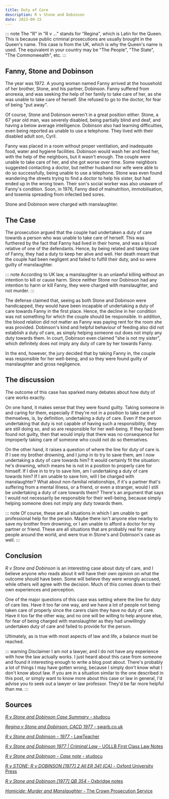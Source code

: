 ```yaml
---
title: Duty of Care
description: R v Stone and Dobinson
date: 2023-09-15
---
```


::: note
The "R" in "R v ..." stands for "Regina", which is Latin for the Queen. This is because public criminal prosecutions are usually brought in the Queen's name. This case is from the UK, which is why the Queen's name is used. The equivalent in your country may be "The People", "The State", "The Commonwealth", etc.
:::

## Fanny, Stone and Dobinson

The year was 1972. A young woman named Fanny arrived at the household of her brother, Stone, and his partner, Dobinson. Fanny suffered from anorexia, and was seeking the help of her family to take care of her, as she was unable to take care of herself. She refused to go to the doctor, for fear of being "put away".

Of course, Stone and Dobinson weren't in a great position either. Stone, a 67 year old man, was severely disabled, being partially blind and deaf, and having a below average intelligence. Dobinson also had learning difficulties, even being reported as unable to use a telephone. They lived with their disabled adult son, Cyril.

Fanny was placed in a room without proper ventilation, and inadequate food, water and hygiene facilities. Dobinson would wash her and feed her, with the help of the neighbors, but it wasn't enough. The couple were unable to take care of her, and she got worse over time. Some neighbors suggested contacting a doctor, but neither husband nor wife were able to do so successfully, being unable to use a telephone. Stone was even found wandering the streets trying to find a doctor to help his sister, but had ended up in the wrong town. Their son's social worker was also unaware of Fanny's condition. Soon, in 1976, Fanny died of malnutrition, immobilisation, and toxemia spreading from infected bed sores.

Stone and Dobinson were charged with manslaughter.

## The Case

The prosecution argued that the couple had undertaken a duty of care towards a person who was unable to take care of herself. This was furthered by the fact that Fanny had lived in their home, and was a blood relative of one of the defendants. Hence, by being related and taking care of Fanny, they had a duty to keep her alive and well. Her death meant that the couple had been negligent and failed to fulfill their duty, and so were guilty of manslaughter.

::: note
According to UK law, a manslaughter is an unlawful killing without an intention to kill or cause harm. Since neither Stone nor Dobinson had any intention to harm or kill Fanny, they were charged with manslaughter, and not murder.
:::

The defense claimed that, seeing as both Stone and Dobinson were handicapped, they would have been incapable of undertaking a duty of care towards Fanny in the first place. Hence, the decline in her condition was not something for which the couple should be responsible. In addition, the blood relation did not matter as Fanny was paying rent for the room she was provided. Dobinson's kind and helpful behaviour of feeding also did not establish a duty of care, as simply helping someone out does not imply any duty towards them. In court, Dobinson even claimed "she is not my sister", which definitely does not imply any duty of care by her towards Fanny.

In the end, however, the jury decided that by taking Fanny in, the couple was responsible for her well-being, and so they were found guilty of manslaughter and gross negligence.

## The discussion

The outcome of this case has sparked many debates about how duty of care works exactly.

On one hand, it makes sense that they were found guilty. Taking someone in and caring for them, especially if they're not in a position to take care of themselves, is, by definition, undertaking a duty of care. Even if the person undertaking that duty is not capable of having such a responsibility, they are still doing so, and so are responsible for her well-being. If they had been found not guilty, then that would imply that there was no consequence for improperly taking care of someone who could not do so themselves.

On the other hand, it raises a question of where the line for duty of care is. If I see my brother drowning, and I jump in to try to save them, am I now undertaking a duty of care towards him? It would certainly fit the situation: he's drowning, which means he is not in a position to properly care for himself. If I dive in to try to save him, am I undertaking a duty of care towards him? If I am unable to save him, will I be charged with manslaughter? What about non-familial relationships, if it's a partner that's suffering from a mental illness, or a friend, or even a stranger, would I still be undertaking a duty of care towards them? There's an argument that says I would not necessarily be responsible for their well-being, because simply helping someone does not imply any duty towards them.

::: note
Of course, these are all situations in which I am unable to get professional help for the person. Maybe there isn't anyone else nearby to save my brother from drowning, or I am unable to afford a doctor for my partner or friend. These are all situations that are probably real for many people around the world, and were true in Stone's and Dobinson's case as well.
:::

## Conclusion

_R v Stone and Dobinson_ is an interesting case about duty of care, and I believe anyone who reads about it will have their own opinion on what the outcome should have been. Some will believe they were wrongly accused, while others will agree with the decision. Much of this comes down to their own experiences and perception.

One of the major questions of this case was setting where the line for duty of care lies. Have it too far one way, and we have a lot of people not being taken care of properly since the carers claim they have no duty of care. Have it too far the other way, and no one will be willing to help anyone else, for fear of being charged with manslaughter as they had unwillingly undertaken duty of care and failed to provide for the person.

Ultimately, as is true with most aspects of law and life, a balance must be reached.

::: warning Disclaimer
I am not a lawyer, and I do not have any experience with how the law actually works. I just heard about this case from someone and found it interesting enough to write a blog post about. There's probably a lot of things I may have gotten wrong, because I simply don't know what I don't know about law. If you are in a situation similar to the one described in this post, or simply want to know more about this case or law in general, I'd advise you to seek out a lawyer or law professor. They'd be far more helpful than me.
:::

## Sources

[_R v Stone and Dobinson Case Summary_ - studocu](https://www.studocu.com/en-au/document/university-of-wollongong/criminal-law-and-process-a/r-v-stone-and-dobinson-case-summary/29353031)

[_Regina v Stone and Dobinson: CACD 1977_ - swarb.co.uk](https://swarb.co.uk/regina-v-stone-and-dobinson-cacd-1977/)

[_R v Stone and Dobinson - 1977_ - LawTeacher](https://www.lawteacher.net/cases/r-v-stone-and-dobinson.php)

[_R v Stone and Dobinson 1977 | Criminal Law_ - UOLLB First Class Law Notes](https://uollb.com/blog/cases/r-v-stone-and-dobinson-1977-criminal-law)

[_R v Stone and Dobinson - Case note_ - studocu](https://www.studocu.com/en-gb/document/university-of-essex/criminal-law/r-v-stone-and-dobinson-case-note/20106505)

[_R v STONE; R v DOBINSON [1977] 2 All ER 341 (CA)_ - Oxford University Press](https://global.oup.com/uk/orc/law/criminal/heaton4e/resources/casematerial/bychapter/ch02/)

[_R v Stone and Dobinson [1977] QB 354_ - Oxbridge notes](https://oxbridgenotes.co.uk/law_cases/r-v-stone-and-dobinson)

[_Homicide: Murder and Manslaughter_ - The Crown Prosecution Service](https://www.cps.gov.uk/legal-guidance/homicide-murder-and-manslaughter)

